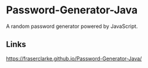 # Password-Generator-Java
A random password generator powered by JavaScript.



## Links


https://fraserclarke.github.io/Password-Generator-Java/
